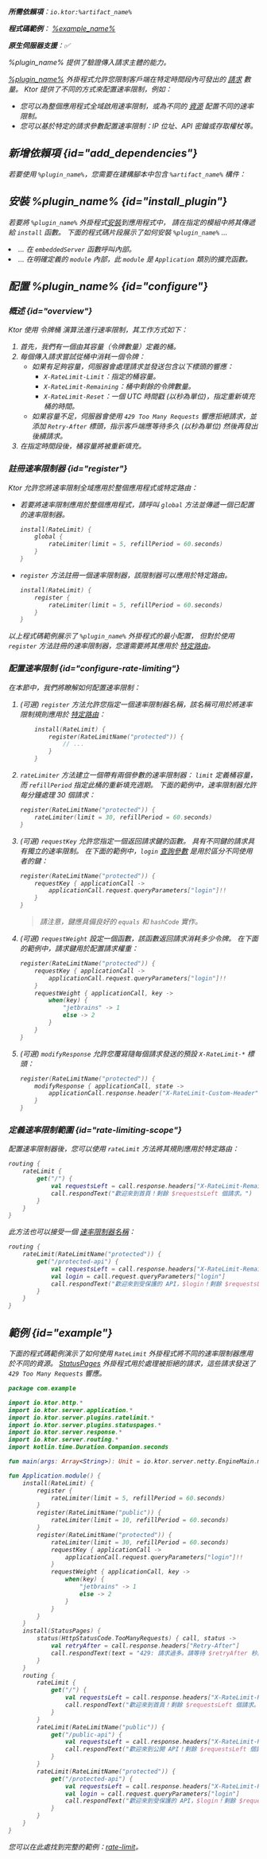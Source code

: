 [//]: # (title: 速率限制)

<show-structure for="chapter" depth="2"/>
<primary-label ref="server-plugin"/>

<var name="plugin_name" value="RateLimit"/>
<var name="package_name" value="io.ktor.server.plugins.ratelimit"/>
<var name="artifact_name" value="ktor-server-rate-limit"/>
<var name="plugin_api_link" value="https://api.ktor.io/ktor-server/ktor-server-plugins/ktor-server-rate-limit/io.ktor.server.plugins.ratelimit/-rate-limit.html"/>

<tldr>
<p>
<b>所需依賴項</b>：<code>io.ktor:%artifact_name%</code>
</p>
<var name="example_name" value="rate-limit"/>
<p>
    <b>程式碼範例</b>：
    <a href="https://github.com/ktorio/ktor-documentation/tree/%ktor_version%/codeSnippets/snippets/%example_name%">
        %example_name%
    </a>
</p>
<p>
    <b><Links href="/ktor/server-native" summary="Ktor supports Kotlin/Native and allows you to run a server without an additional runtime or virtual machine.">原生伺服器</Links>支援</b>：✅
</p>
</tldr>

<link-summary>
%plugin_name% 提供了驗證傳入請求主體的能力。
</link-summary>

[%plugin_name%](%plugin_api_link%) 外掛程式允許您限制客戶端在特定時間段內可發出的 [請求](server-requests.md) 數量。
Ktor 提供了不同的方式來配置速率限制，例如：
- 您可以為整個應用程式全域啟用速率限制，或為不同的 [資源](server-routing.md) 配置不同的速率限制。
- 您可以基於特定的請求參數配置速率限制：IP 位址、API 密鑰或存取權杖等。

## 新增依賴項 {id="add_dependencies"}

<p>
    若要使用 <code>%plugin_name%</code>，您需要在建構腳本中包含 <code>%artifact_name%</code> 構件：
</p>
<Tabs group="languages">
    <TabItem title="Gradle (Kotlin)" group-key="kotlin">
        <code-block lang="Kotlin" code="            implementation(&quot;io.ktor:%artifact_name%:$ktor_version&quot;)"/>
    </TabItem>
    <TabItem title="Gradle (Groovy)" group-key="groovy">
        <code-block lang="Groovy" code="            implementation &quot;io.ktor:%artifact_name%:$ktor_version&quot;"/>
    </TabItem>
    <TabItem title="Maven" group-key="maven">
        <code-block lang="XML" code="            &lt;dependency&gt;&#10;                &lt;groupId&gt;io.ktor&lt;/groupId&gt;&#10;                &lt;artifactId&gt;%artifact_name%-jvm&lt;/artifactId&gt;&#10;                &lt;version&gt;${ktor_version}&lt;/version&gt;&#10;            &lt;/dependency&gt;"/>
    </TabItem>
</Tabs>

## 安裝 %plugin_name% {id="install_plugin"}

<p>
    若要將 <code>%plugin_name%</code> 外掛程式<a href="#install">安裝</a>到應用程式中，
    請在指定的<Links href="/ktor/server-modules" summary="Modules allow you to structure your application by grouping routes.">模組</Links>中將其傳遞給 <code>install</code> 函數。
    下面的程式碼片段展示了如何安裝 <code>%plugin_name%</code> ...
</p>
<list>
    <li>
        ... 在 <code>embeddedServer</code> 函數呼叫內部。
    </li>
    <li>
        ... 在明確定義的 <code>module</code> 內部，此 <code>module</code> 是 <code>Application</code> 類別的擴充函數。
    </li>
</list>
<Tabs>
    <TabItem title="embeddedServer">
        <code-block lang="kotlin" code="            import io.ktor.server.engine.*&#10;            import io.ktor.server.netty.*&#10;            import io.ktor.server.application.*&#10;            import %package_name%.*&#10;&#10;            fun main() {&#10;                embeddedServer(Netty, port = 8080) {&#10;                    install(%plugin_name%)&#10;                    // ...&#10;                }.start(wait = true)&#10;            }"/>
    </TabItem>
    <TabItem title="module">
        <code-block lang="kotlin" code="            import io.ktor.server.application.*&#10;            import %package_name%.*&#10;            // ...&#10;            fun Application.module() {&#10;                install(%plugin_name%)&#10;                // ...&#10;            }"/>
    </TabItem>
</Tabs>

## 配置 %plugin_name% {id="configure"}

### 概述 {id="overview"}

Ktor 使用 _令牌桶_ 演算法進行速率限制，其工作方式如下：
1. 首先，我們有一個由其容量（令牌數量）定義的桶。
2. 每個傳入請求嘗試從桶中消耗一個令牌：
    - 如果有足夠容量，伺服器會處理請求並發送包含以下標頭的響應：
        - `X-RateLimit-Limit`：指定的桶容量。
        - `X-RateLimit-Remaining`：桶中剩餘的令牌數量。
        - `X-RateLimit-Reset`：一個 UTC 時間戳 (以秒為單位)，指定重新填充桶的時間。
    - 如果容量不足，伺服器會使用 `429 Too Many Requests` 響應拒絕請求，並添加 `Retry-After` 標頭，指示客戶端應等待多久 (以秒為單位) 然後再發出後續請求。
3. 在指定時間段後，桶容量將被重新填充。

### 註冊速率限制器 {id="register"}
Ktor 允許您將速率限制全域應用於整個應用程式或特定路由：
- 若要將速率限制應用於整個應用程式，請呼叫 `global` 方法並傳遞一個已配置的速率限制器。
   ```kotlin
   install(RateLimit) {
       global {
           rateLimiter(limit = 5, refillPeriod = 60.seconds)
       }
   }
   ```

- `register` 方法註冊一個速率限制器，該限制器可以應用於特定路由。
   ```kotlin
   install(RateLimit) {
       register {
           rateLimiter(limit = 5, refillPeriod = 60.seconds)
       }
   }
   ```

以上程式碼範例展示了 `%plugin_name%` 外掛程式的最小配置，
但對於使用 `register` 方法註冊的速率限制器，您還需要將其應用於 [特定路由](#rate-limiting-scope)。

### 配置速率限制 {id="configure-rate-limiting"}

在本節中，我們將瞭解如何配置速率限制：

1. (可選) `register` 方法允許您指定一個速率限制器名稱，該名稱可用於將速率限制規則應用於 [特定路由](#rate-limiting-scope)：
   ```kotlin
       install(RateLimit) {
           register(RateLimitName("protected")) {
               // ...
           }
       }
   ```

2. `rateLimiter` 方法建立一個帶有兩個參數的速率限制器：
   `limit` 定義桶容量，而 `refillPeriod` 指定此桶的重新填充週期。
   下面的範例中，速率限制器允許每分鐘處理 30 個請求：
   ```kotlin
   register(RateLimitName("protected")) {
       rateLimiter(limit = 30, refillPeriod = 60.seconds)
   }
   ```

3. (可選) `requestKey` 允許您指定一個返回請求鍵的函數。
   具有不同鍵的請求具有獨立的速率限制。
   在下面的範例中，`login` [查詢參數](server-requests.md#query_parameters) 是用於區分不同使用者的鍵：
   ```kotlin
   register(RateLimitName("protected")) {
       requestKey { applicationCall ->
           applicationCall.request.queryParameters["login"]!!
       }
   }
   ```

   > 請注意，鍵應具備良好的 `equals` 和 `hashCode` 實作。

4. (可選) `requestWeight` 設定一個函數，該函數返回請求消耗多少令牌。
   在下面的範例中，請求鍵用於配置請求權重：
   ```kotlin
   register(RateLimitName("protected")) {
       requestKey { applicationCall ->
           applicationCall.request.queryParameters["login"]!!
       }
       requestWeight { applicationCall, key ->
           when(key) {
               "jetbrains" -> 1
               else -> 2
           }
       }
   }
   ```

5. (可選) `modifyResponse` 允許您覆寫隨每個請求發送的預設 `X-RateLimit-*` 標頭：
   ```kotlin
   register(RateLimitName("protected")) {
       modifyResponse { applicationCall, state ->
           applicationCall.response.header("X-RateLimit-Custom-Header", "Some value")
       }
   }
   ```

### 定義速率限制範圍 {id="rate-limiting-scope"}

配置速率限制器後，您可以使用 `rateLimit` 方法將其規則應用於特定路由：

```kotlin
routing {
    rateLimit {
        get("/") {
            val requestsLeft = call.response.headers["X-RateLimit-Remaining"]
            call.respondText("歡迎來到首頁！剩餘 $requestsLeft 個請求。")
        }
    }
}
```

此方法也可以接受一個 [速率限制器名稱](#configure-rate-limiting)：

```kotlin
routing {
    rateLimit(RateLimitName("protected")) {
        get("/protected-api") {
            val requestsLeft = call.response.headers["X-RateLimit-Remaining"]
            val login = call.request.queryParameters["login"]
            call.respondText("歡迎來到受保護的 API，$login！剩餘 $requestsLeft 個請求。")
        }
    }
}
```

## 範例 {id="example"}

下面的程式碼範例演示了如何使用 `RateLimit` 外掛程式將不同的速率限制器應用於不同的資源。
[StatusPages](server-status-pages.md) 外掛程式用於處理被拒絕的請求，這些請求發送了 `429 Too Many Requests` 響應。

```kotlin
package com.example

import io.ktor.http.*
import io.ktor.server.application.*
import io.ktor.server.plugins.ratelimit.*
import io.ktor.server.plugins.statuspages.*
import io.ktor.server.response.*
import io.ktor.server.routing.*
import kotlin.time.Duration.Companion.seconds

fun main(args: Array<String>): Unit = io.ktor.server.netty.EngineMain.main(args)

fun Application.module() {
    install(RateLimit) {
        register {
            rateLimiter(limit = 5, refillPeriod = 60.seconds)
        }
        register(RateLimitName("public")) {
            rateLimiter(limit = 10, refillPeriod = 60.seconds)
        }
        register(RateLimitName("protected")) {
            rateLimiter(limit = 30, refillPeriod = 60.seconds)
            requestKey { applicationCall ->
                applicationCall.request.queryParameters["login"]!!
            }
            requestWeight { applicationCall, key ->
                when(key) {
                    "jetbrains" -> 1
                    else -> 2
                }
            }
        }
    }
    install(StatusPages) {
        status(HttpStatusCode.TooManyRequests) { call, status ->
            val retryAfter = call.response.headers["Retry-After"]
            call.respondText(text = "429: 請求過多。請等待 $retryAfter 秒。", status = status)
        }
    }
    routing {
        rateLimit {
            get("/") {
                val requestsLeft = call.response.headers["X-RateLimit-Remaining"]
                call.respondText("歡迎來到首頁！剩餘 $requestsLeft 個請求。")
            }
        }
        rateLimit(RateLimitName("public")) {
            get("/public-api") {
                val requestsLeft = call.response.headers["X-RateLimit-Remaining"]
                call.respondText("歡迎來到公開 API！剩餘 $requestsLeft 個請求。")
            }
        }
        rateLimit(RateLimitName("protected")) {
            get("/protected-api") {
                val requestsLeft = call.response.headers["X-RateLimit-Remaining"]
                val login = call.request.queryParameters["login"]
                call.respondText("歡迎來到受保護的 API，$login！剩餘 $requestsLeft 個請求。")
            }
        }
    }
}
```

您可以在此處找到完整的範例：[rate-limit](https://github.com/ktorio/ktor-documentation/tree/%ktor_version%/codeSnippets/snippets/rate-limit)。